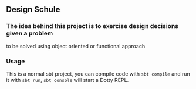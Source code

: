 ## Design Schule

### The idea behind this project is to exercise design decisions given a problem
to be solved using object oriented or functional approach

### Usage

This is a normal sbt project, you can compile code with `sbt compile` and run it
with `sbt run`, `sbt console` will start a Dotty REPL.


